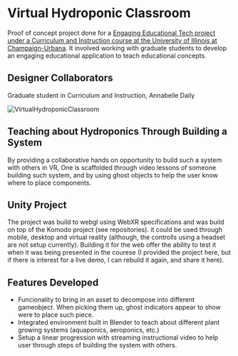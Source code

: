 # Virtual Hydroponic Classroom
Proof of concept project done for a [Engaging Educational Tech project under a Curriculum and Instruction course at the University of Illinois at Champaign-Urbana](https://education.illinois.edu/course/CI/489). It involved working with graduate students to develop an engaging educational application to teach educational concepts. 

## Designer Collaborators
Graduate student in Curriculum and Instruction, Annabelle Daily  

![VirtualHydroponicClassroom](MyRepoFiles/gameWalkthrough.gif)

## Teaching about Hydroponics Through Building a System
By providing a collaborative hands on opportunity to build such a system with others in VR, One is scaffolded through video lessons of someone building such system, and by using ghost objects to help the user know where to place components.

## Unity Project
The project was build to webgl using WebXR specifications and was build on top of the Komodo project (see repositories). it could be used through mobile, desktop and virtual reality (although, the controlls using a headset are not setup currently). Building it for the web offer the ability to test it when it was being presented in the courese (I provided the project here, but if there is interest for a live demo, I can rebuild it again, and share it here).

## Features Developed
- Funcionality to bring in an asset to decompose into different gameobject. When picking them up, ghost indicators appear to show were to place such piece.
- Integrated environment built in Blender to teach about different plant growing systems (aquaponics, aeroponics, etc.)
- Setup a linear progression with streaming instructional video to help user through steps of building the system with others.

